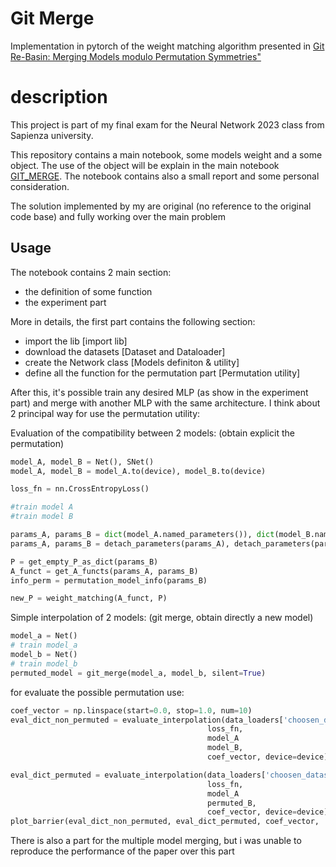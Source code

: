 
# Git Merge

Implementation in pytorch of the weight matching algorithm presented in 
[Git Re-Basin: Merging Models modulo Permutation Symmetries"](https://arxiv.org/abs/2209.04836)

#  description
This project is part of my final exam for the Neural Network 2023 class from Sapienza university. 

This repository contains a main notebook, some models weight and a some object. 
The use of the object will be explain in the main notebook [GIT_MERGE](https://github.com/gg-Dema/NN_exam_project/blob/main/GIT_MERGE.ipynb).
The notebook contains also a small report and some personal consideration. 

The solution implemented by my are original (no reference to the original code base) and fully working over the main problem 




## Usage


The notebook contains 2 main section: 
- the definition of some function
- the experiment part

More in details, the first part contains the following section: 
- import the lib [import lib]
- download the datasets [Dataset and Dataloader]
- create the Network class [Models definiton & utility]
- define all the function for the permutation part [Permutation utility]


After this, it's possible train any desired MLP (as show in the experiment part) and merge with another MLP with the same architecture. 
I think about 2 principal way for use the permutation utility: 

Evaluation of the compatibility between 2 models: (obtain explicit the permutation)
```python 
model_A, model_B = Net(), SNet()
model_A, model_B = model_A.to(device), model_B.to(device)

loss_fn = nn.CrossEntropyLoss()

#train model A
#train model B

params_A, params_B = dict(model_A.named_parameters()), dict(model_B.named_parameters())
params_A, params_B = detach_parameters(params_A), detach_parameters(params_B)

P = get_empty_P_as_dict(params_B)
A_funct = get_A_functs(params_A, params_B)
info_perm = permutation_model_info(params_B)

new_P = weight_matching(A_funct, P)
```
Simple interpolation of 2 models: (git merge, obtain directly a new model)

```python 
model_a = Net() 
# train model_a
model_b = Net()
# train model_b
permuted_model = git_merge(model_a, model_b, silent=True)

```

for evaluate the possible permutation use: 
```python 
coef_vector = np.linspace(start=0.0, stop=1.0, num=10)
eval_dict_non_permuted = evaluate_interpolation(data_loaders['choosen_dataset'],
                                            loss_fn,
                                            model_A
                                            model_B, 
                                            coef_vector, device=device)

eval_dict_permuted = evaluate_interpolation(data_loaders['choosen_dataset'],
                                            loss_fn,
                                            model_A
                                            permuted_B, 
                                            coef_vector, device=device)
plot_barrier(eval_dict_non_permuted, eval_dict_permuted, coef_vector, 'title')

```



There is also a part for the multiple model merging, but i was unable to reproduce the performance of the paper over this part 

